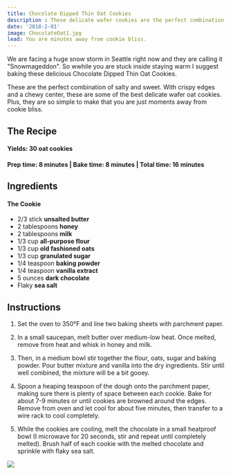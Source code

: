 ```yaml
---
title: Chocolate Dipped Thin Oat Cookies
description : These delicate wafer cookies are the perfect combination of salty and sweet. With crispy edges and a chewy center, these Chocolate Dipped Thin Oat Cookies are just what you need right now. Warning, it is hard not to have just one. 
date: '2018-2-01'
image: ChocolateOat1.jpg
lead: You are minutes away from cookie bliss. 
---
```

We are facing a huge snow storm in Seattle right now and they are calling it "Snowmageddon". So wwhile you are stuck inside staying warm I suggest baking these delicious Chocolate Dipped Thin Oat Cookies.

These are the perfect combination of salty and sweet. With crispy edges and a chewy center, these are some of the best delicate wafer oat cookies. Plus, they are so simple to make that you are just moments away from cookie bliss. 

## The Recipe

#### Yields: 30 oat cookies

#### Prep time: 8 minutes | Bake time: 8 minutes | Total time: 16 minutes

## Ingredients
#### The Cookie
- 2/3 stick **unsalted butter**
- 2 tablespoons **honey**
- 2 tablespoons **milk**
- 1/3 cup **all-purpose flour**
- 1/3 cup **old fashioned oats**
- 1/3 cup **granulated sugar**
- 1/4 teaspoon **baking powder**
- 1/4 teaspoon **vanilla extract**
- 5 ounces **dark chocolate**
- Flaky **sea salt**

## Instructions

1. Set the oven to 350°F and line two baking sheets with parchment paper. 

2. In a small saucepan, melt butter over medium-low heat. Once melted, remove from heat and whisk in honey and milk. 

3. Then, in a medium bowl stir together the flour, oats, sugar and baking powder. Pour butter mixture and vanilla into the dry ingredients. Stir until well combined, the mixture will be a bit gooey. 

4. Spoon a heaping teaspoon of the dough onto the parchment paper, making sure there is plenty of space between each cookie. Bake for about 7-9 minutes or until cookies are browned around the edges. Remove from oven and let cool for about five minutes, then transfer to a wire rack to cool completely. 

5. While the cookies are cooling, melt the chocolate in a small heatproof bowl (I microwave for 20 seconds, stir and repeat until completely melted). Brush half of each cookie with the melted chocolate and sprinkle with flaky sea salt. 


![](ChocolateOat2.jpg)

